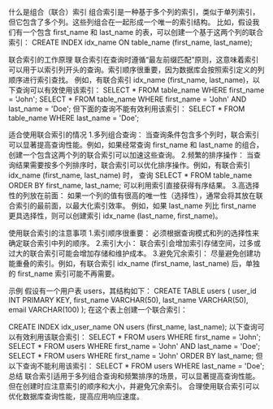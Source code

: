 什么是组合（联合）索引
组合索引是一种基于多个列的索引，类似于单列索引，但它包含了多个列。这些列组合在一起形成一个唯一的索引结构。
比如，假设我们有一个包含 first_name 和 last_name 的表，可以创建一个基于这两个列的联合索引：
CREATE INDEX idx_name ON table_name (first_name, last_name);

联合索引的工作原理
联合索引在查询时遵循“最左前缀匹配”原则，这意味着索引可以用于以索引列开头的查询。索引顺序很重要，因为数据库会按照索引定义的列顺序进行索引查找。
例如，有联合索引 idx_name (first_name, last_name)，以下查询可以有效使用该索引：
SELECT * FROM table_name WHERE first_name = 'John';
SELECT * FROM table_name WHERE first_name = 'John' AND last_name = 'Doe';
但下面的查询不能有效利用该索引：
SELECT * FROM table_name WHERE last_name = 'Doe';


适合使用联合索引的情况
1.多列组合查询：
当查询条件包含多个列时，联合索引可以显著提高查询性能。例如，如果经常查询 first_name 和 last_name 的组合，创建一个包含这两个列的联合索引可以加速这些查询。
2.频繁的排序操作：
当查询结果需要按多个列排序时，联合索引可以优化排序操作。例如，有联合索引 idx_name (first_name, last_name) 时，
查询 SELECT * FROM table_name ORDER BY first_name, last_name; 可以利用索引直接获得有序结果。
3.高选择性的列放在前面：
如果一个列的值有很高的唯一性（选择性），通常会将其放在联合索引的最前面，以最大化索引效率。
例如，如果 last_name 列比 first_name 更具选择性，则可以创建索引 idx_name (last_name, first_name)。


使用联合索引的注意事项
1.索引顺序很重要：
必须根据查询模式和列的选择性来确定联合索引中列的顺序。
2.索引大小：
联合索引会增加索引存储空间，过多或过大的联合索引可能会增加存储和维护成本。
3.避免冗余索引：
尽量避免创建功能重叠的索引。例如，有联合索引 idx_name (first_name, last_name) 后，单独的 first_name 索引可能不再需要。

示例
假设有一个用户表 users，其结构如下：
CREATE TABLE users (
    user_id INT PRIMARY KEY,
    first_name VARCHAR(50),
    last_name VARCHAR(50),
    email VARCHAR(100)
);
在这个表上创建一个联合索引：

CREATE INDEX idx_user_name ON users (first_name, last_name);
以下查询可以有效利用该联合索引：
SELECT * FROM users WHERE first_name = 'John';
SELECT * FROM users WHERE first_name = 'John' AND last_name = 'Doe';
SELECT * FROM users WHERE first_name = 'John' ORDER BY last_name;
但以下查询不能利用该索引：
SELECT * FROM users WHERE last_name = 'Doe';
总结
联合索引适用于多列组合查询和频繁排序的场景，可以显著提高查询性能。但在创建时应注意索引的顺序和大小，并避免冗余索引。
合理使用联合索引可以优化数据库查询性能，提高应用响应速度。